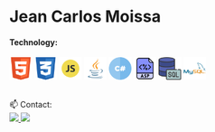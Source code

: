 <div float="left">

# Jean Carlos Moissa 
 
<div>
 
<h4>Technology:</h4>
<img src="https://github.com/jeanmoissa/jeanmoissa/blob/main/files/html.png" width="40" margin-left="5px">
<img src="https://github.com/jeanmoissa/jeanmoissa/blob/main/files/css.png" width="40" margin-left="5px">
<img src="https://github.com/jeanmoissa/jeanmoissa/blob/main/files/javascript.png" width="40" margin-left="5px">
<img src="https://github.com/jeanmoissa/jeanmoissa/blob/main/files/java.png" width="40" margin-left="5px">
<img src="https://github.com/jeanmoissa/jeanmoissa/blob/main/files/hashtag.png" width="40" margin-left="5px">
<img src="https://github.com/jeanmoissa/jeanmoissa/blob/main/files/asp.png" width="40" margin-left="5px">
<img src="https://github.com/jeanmoissa/jeanmoissa/blob/main/files/sql-server.png" width="40" margin-left="5px">
<img src="https://github.com/jeanmoissa/jeanmoissa/blob/main/files/mysql.png" width="40" margin-left="5px">
</div>
<div><br>
 
📫 Contact:<br>
 <a href = "mailto:jeanmoissa@gmail.com">
  <img src="https://img.shields.io/badge/Gmail-D14836?style=for-the-badge&logo=gmail&logoColor=white" target="_blank">
 </a> 
 <a href="https://www.linkedin.com/in/jeancarlosmoissa" target="_blank">
  <img src="https://img.shields.io/badge/LinkedIn-0077B5?style=for-the-badge&logo=linkedin&logoColor=white" target="_blank">
 </a> 
 
</div>
</div>


